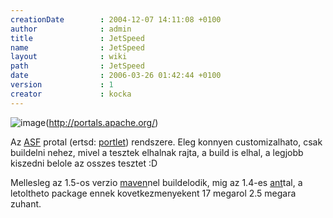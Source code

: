 ```yaml
---
creationDate        : 2004-12-07 14:11:08 +0100 
author              : admin 
title               : JetSpeed 
name                : JetSpeed 
layout              : wiki 
path                : JetSpeed 
date                : 2006-03-26 01:42:44 +0100 
version             : 1 
creator             : kocka 
---
```

![image](http://portals.apache.org/jetspeed-1/images/logo.gif)(http://portals.apache.org/)

Az [ASF](ASF.html) protal (ertsd: [portlet](portlet.html)) rendszere. Eleg konnyen customizalhato, csak buildelni nehez, mivel a tesztek elhalnak rajta, a build is elhal, a legjobb kiszedni belole az osszes tesztet :D

Mellesleg az 1.5-os verzio [maven](maven.html)nel buildelodik, mig az 1.4-es [ant](ant.html)tal, a letoltheto package ennek kovetkezmenyekent 17 megarol 2.5 megara zuhant.
